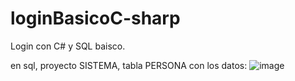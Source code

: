 # loginBasicoC-sharp
Login con C# y SQL baisco. 

en sql, proyecto SISTEMA, tabla PERSONA con los datos: 
![image](https://user-images.githubusercontent.com/72038716/232947011-41c204ad-9ec9-4a89-8a07-528c23b64711.png)
